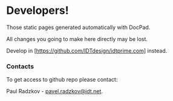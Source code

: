 # Developers!

Those static pages generated automatically with DocPad.

All changes you going to make here directly may be lost.

Develop in [https://github.com/IDTdesign/idtprime.com] instead.

### Contacts

To get access to github repo please contact:

Paul Radzkov - pavel.radzkov@idt.net.
